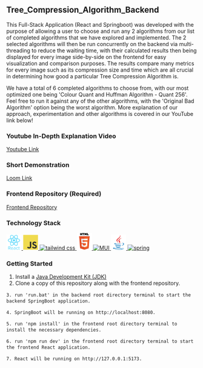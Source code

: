 ## Tree_Compression_Algorithm_Backend
This Full-Stack Application (React and Springboot) was developed with the purpose of allowing a user to choose and run any 2 algorithms from our list of completed algorithms that we have explored and implemented. The 2 selected algorithms will then be run concurrently on the backend via multi-threading to reduce the waiting time, with their calculated results then being displayed for every image side-by-side on the frontend for easy visualization and comparison purposes. The results compare many metrics for every image such as its compression size and time which are all crucial in determining how good a particular Tree Compression Algorithm is.

We have a total of 6 completed algorithms to choose from, with our most optimized one being 'Colour Quant and Huffman Algorithm - Quant 256'. Feel free to run it against any of the other algorithms, with the 'Original Bad Algorithm' option being the worst algorithm. More explanation of our approach, experimentation and other algorithms is covered in our YouTube link below!

### Youtube In-Depth Explanation Video
[Youtube Link](https://youtu.be/ktmXxdhAatc)

### Short Demonstration
[Loom Link](https://www.loom.com/share/1ac7283ba7fa484dacc6fa36ab92bae0?sid=fed64a7f-c44a-4094-923c-7ba190d3ff40)

### Frontend Repository (Required)
[Frontend Repository](https://github.com/TeoSean00/Tree_Compression_Algorithm_Frontend)

### Technology Stack
<a href="https://reactjs.org/" target="_blank" rel="noreferrer"> <img src="https://raw.githubusercontent.com/devicons/devicon/master/icons/react/react-original-wordmark.svg" alt="react" width="40" height="40"/> </a>
<a href="https://developer.mozilla.org/en-US/docs/Web/JavaScript" target="_blank" rel="noreferrer"> <img src="https://raw.githubusercontent.com/devicons/devicon/master/icons/javascript/javascript-original.svg" alt="javascript" width="40" height="40"/> </a>
<a href="https://tailwindcss.com/" target="_blank" rel="noreferrer"> <img src="https://www.vectorlogo.zone/logos/tailwindcss/tailwindcss-icon.svg" alt="tailwind css" width="40" height="40"/> </a>
<a href="https://www.w3.org/html/" target="_blank" rel="noreferrer"> <img src="https://raw.githubusercontent.com/devicons/devicon/master/icons/html5/html5-original-wordmark.svg" alt="html5" width="40" height="45"/> </a>
<a href="https://mui.com/" target="_blank" rel="noreferrer"> <img src="https://cdn.worldvectorlogo.com/logos/material-ui-1.svg" alt="MUI" width="40" height="45"/> </a>
<a href="https://www.java.com" target="_blank" rel="noreferrer"> <img src="https://raw.githubusercontent.com/devicons/devicon/master/icons/java/java-original.svg" alt="java" width="40" height="40"/> </a>
<a href="https://spring.io/" target="_blank" rel="noreferrer"> <img src="https://www.vectorlogo.zone/logos/springio/springio-icon.svg" alt="spring" width="40" height="40"/> </a>

### Getting Started
1. Install a [Java Development Kit (JDK)](https://bell-sw.com/pages/downloads/#/java-17-lts)
2. Clone a copy of this repository along with the frontend repository.
```
3. run 'run.bat' in the backend root directory terminal to start the backend SpringBoot application.
```
```
4. SpringBoot will be running on http://localhost:8080.
```
```
5. run 'npm install' in the frontend root directory terminal to install the necessary dependencies.
```
```
6. run 'npm run dev' in the frontend root directory terminal to start the frontend React application.
```
```
7. React will be running on http://127.0.0.1:5173.
```
